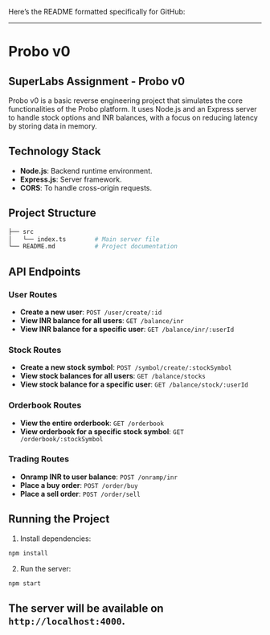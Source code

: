 Here’s the README formatted specifically for GitHub:

---

# Probo v0

## SuperLabs Assignment - Probo v0

Probo v0 is a basic reverse engineering project that simulates the core functionalities of the Probo platform. It uses Node.js and an Express server to handle stock options and INR balances, with a focus on reducing latency by storing data in memory.

## Technology Stack

- **Node.js**: Backend runtime environment.
- **Express.js**: Server framework.
- **CORS**: To handle cross-origin requests.

## Project Structure

```bash
├── src
│   └── index.ts        # Main server file
└── README.md           # Project documentation
```

## API Endpoints

### User Routes

- **Create a new user**: `POST /user/create/:id`
- **View INR balance for all users**: `GET /balance/inr`
- **View INR balance for a specific user**: `GET /balance/inr/:userId`

### Stock Routes

- **Create a new stock symbol**: `POST /symbol/create/:stockSymbol`
- **View stock balances for all users**: `GET /balance/stocks`
- **View stock balance for a specific user**: `GET /balance/stock/:userId`

### Orderbook Routes

- **View the entire orderbook**: `GET /orderbook`
- **View orderbook for a specific stock symbol**: `GET /orderbook/:stockSymbol`

### Trading Routes

- **Onramp INR to user balance**: `POST /onramp/inr`
- **Place a buy order**: `POST /order/buy`
- **Place a sell order**: `POST /order/sell`

## Running the Project

1. Install dependencies:

```bash
npm install
```

2. Run the server:

```bash
npm start
```

## The server will be available on `http://localhost:4000`.
